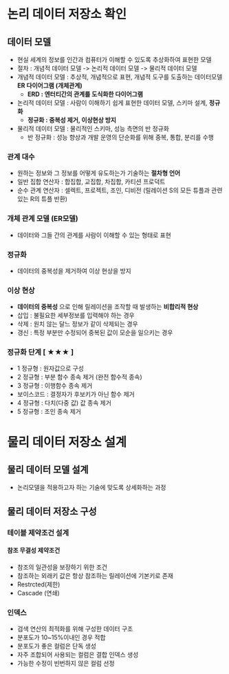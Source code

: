 # 논리 데이터 저장소 확인
## 데이터 모델
- 현실 세계의 정보를 인간과 컴퓨터가 이해할 수 있도록 추상화하여 표현한 모델
- 절차 : 개념적 데이터 모델 -> 논리적 데이터 모델 -> 물리적 데이터 모델
- 개념적 데이터 모델 : 추상적, 개념적으로 표현, 개념적 도구를 도출하는 데이터모델 __ER 다이어그램 (개체관계)__
  - __ERD : 엔터티간의 관계를 도식화한 다이어그램__
- 논리적 데이터 모델 : 사람이 이해하기 쉽게 표현한 데이터 모델, 스키마 설계, __정규화__
  - __정규화 : 중복성 제거, 이상현상 방지__
- 물리적 데이터 모델 : 물리적인 스키마, 성능 측면의 반 정규화
  - 반 정규화 : 성능 향상과 개발 운영의 단순화를 위해 중복, 통합, 분리를 수행
### 관계 대수
- 원하는 정보와 그 정보를 어떻게 유도하는가 기술하는 __절차형 언어__ 
- 일반 집합 연산자 : 합집합, 교집합, 차집합, 카티션 프로덕트
- 순수 관계 연산자 : 셀렉트, 프로젝트, 조인, 디비전 (릴레이션 S의 모든 튜플과 관련있는 R의 튜플 반환)

### 개체 관계 모델 (ER모델)
- 데이터와 그들 간의 관계를 사람이 이해할 수 있는 형태로 표현

### 정규화
- 데이터의 중복성을 제거하여 이상 현상을 방지

### 이상 현상 
- __데이터의 중복성__ 으로 인해 릴레이션을 조작할 때 발생하는 __비합리적 현상__
- 삽입 : 불필요한 세부정보를 입력해야 하는 경우
- 삭제 : 원치 않는 달느 정보가 같이 삭제되는 경우
- 갱신 : 특정 부분만 수정되어 중복된 값이 모순을 일으키는 경우

### 정규화 단계 [ ★★★ ]
- 1 정규형 : 원자값으로 구성
- 2 정규형 : 부분 함수 종속 제거 (완전 함수적 종속)
- 3 정규형 : 이행함수 종속 제거
- 보이스코드 : 결정자가 후보키가 아닌 함수 제거
- 4 정규형 : 다치(다중 값) 값 종속 제거
- 5 정규형 : 조인 종속 제거

# 물리 데이터 저장소 설계
## 물리 데이터 모델 설계
- 논리모델을 적용하고자 하는 기술에 맞도록 상세화하는 과정

## 물리 데이터 저장소 구성
### 테이블 제약조건 설계
#### 참조 무결성 제약조건
- 참조의 일관성을 보장하기 위한 조건
- 참조하는 외래키 값은 항상 참조하는 릴레이션에 기본키로 존재
- Restrcted(제한) 
- Cascade (연쇄)

### 인덱스
- 검색 연산의 최적화를 위해 구성한 데이터 구조 
- 분포도가 10~15%이내인 경우 적합
- 분포도가 좋은 컬럼은 단독 생성
- 자주 조합되어 사용되는 컬럼은 결합 인덱스 생성
- 가능한 수정이 빈번하지 않은 컬럼 선정





























